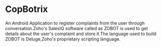 # CopBotrix
An Android Application to register complaints from the user through conversation.Zoho's SalesIQ software called as ZOBOT is used to get details about the user's complaint and store it.The language used to build ZOBOT is Deluge,Zoho's proprietary scripting language.

